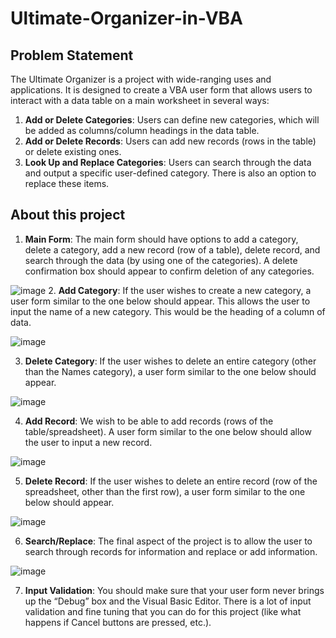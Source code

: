 # Ultimate-Organizer-in-VBA

## Problem Statement

The Ultimate Organizer is a project with wide-ranging uses and applications. It is designed to create a VBA user form that allows users to interact with a data table on a main worksheet in several ways:

1. **Add or Delete Categories**: Users can define new categories, which will be added as columns/column headings in the data table.
2. **Add or Delete Records**: Users can add new records (rows in the table) or delete existing ones.
3. **Look Up and Replace Categories**: Users can search through the data and output a specific user-defined category. There is also an option to replace these items.


## About this project

1. **Main Form**: The main form should have options to add a category, delete a category, add a new record (row of a table), delete record, and search through the data (by using one of the categories). A delete confirmation box should appear to confirm deletion of any categories.

![image](https://github.com/God-ass/Ultimate-Organizer-in-VBA/assets/92200827/1c201109-e078-48a2-b0b7-942c2ec4415b)
2. **Add Category**: If the user wishes to create a new category, a user form similar to the one below should appear. This allows the user to input the name of a new category. This would be the heading of a column of data.

![image](https://github.com/God-ass/Ultimate-Organizer-in-VBA/assets/92200827/05c41841-7454-4948-93a9-3b0d49a06fc8)
   
3. **Delete Category**: If the user wishes to delete an entire category (other than the Names category), a user form similar to the one below should appear.

![image](https://github.com/God-ass/Ultimate-Organizer-in-VBA/assets/92200827/daae40cd-6db3-46d3-a56c-8ab42f9d12bd)

4. **Add Record**: We wish to be able to add records (rows of the table/spreadsheet). A user form similar to the one below should allow the user to input a new record.

![image](https://github.com/God-ass/Ultimate-Organizer-in-VBA/assets/92200827/54979b6b-35aa-4b5f-96ba-b34cc8bbaf57)

5. **Delete Record**: If the user wishes to delete an entire record (row of the spreadsheet, other than the first row), a user form similar to the one below should appear.

![image](https://github.com/God-ass/Ultimate-Organizer-in-VBA/assets/92200827/5a32a20d-e70e-4e3d-9735-222db2b2e5ec)

6. **Search/Replace**: The final aspect of the project is to allow the user to search through records for information and replace or add information.

![image](https://github.com/God-ass/Ultimate-Organizer-in-VBA/assets/92200827/640546dc-0be7-455a-b9e1-5c613ec7a370)

7. **Input Validation**: You should make sure that your user form never brings up the “Debug” box and the Visual Basic Editor. There is a lot of input validation and fine tuning that you can do for this project (like what happens if Cancel buttons are pressed, etc.).
